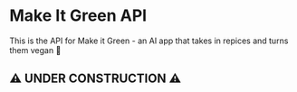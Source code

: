 # Make It Green API

This is the API for Make it Green - an AI app that takes in repices and turns them vegan 🌱

## ⚠️ UNDER CONSTRUCTION ⚠️

